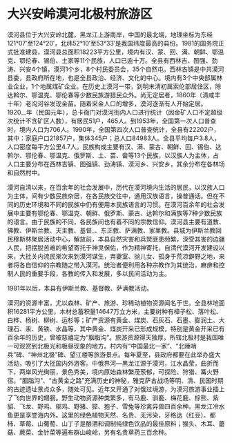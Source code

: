 # 大兴安岭漠河北极村旅游区  
漠河县位于大兴安岭北麓，黑龙江上游南岸，中国的最北端，地理坐标为东经121°07′至124°20′，北纬52°10′至53°33′是我国纬度最高的县份。1981的国务院正式批准建县，漠河县总面积18223平方公里，境内有汉、蒙、回、满、朝鲜、鄂温克、鄂伦春、锡伯、土家等11个民族，人口已逾十万。全县有西林吉、图强、劲涛、兴安4个镇，漠河1个乡，8个村民委员会，35个自然屯。西林吉镇是中共漠河县委，县政府所在地，也是全县政治、经济、文化的中心。境内有3个中央部属林业企业，1个地属煤矿企业。在历史上漠河一带，到明末清初属索伦部居住区，除达斡尔、鄂温克、鄂伦春等少数民族游猎民众外。尚无定居者，1860年（清咸丰十年）老沟河谷发现金苗。随着采金人口的增多，漠河逐渐有人开始定居。1920__年（民国元年），总卡衙门对漠河街内人口进行统计（因金矿人口不定超级次统计不含矿区人数），有居民51户，465人。到1953年，全国第一次人口普查时，境内人口为706人。1990年，全国第四次人口普查统计，全县有22202户，其中：家庭户口21857户，集体345户；总人口84983人。全县平均每户3.8人，人口密度每平方公里4.7人。民族构成主要有汉、满、蒙古、朝鲜、回、锡伯、达斡尔、鄂伦春、鄂温克、俄罗斯、土、苗、畲等13个民族，以汉族人为主体，占人口主要分布在西林吉镇、图强镇、劲涛镇、漠河乡、兴安乡，其余分布在各林场和自然村中。  

漠河自清以来，在百余年的社会发展中，历代在漠河境内生活的居民，以汉族人口为主体，间有少数民族杂居，在各民族交往中，通用汉族语言，操普通话。但在不同的历史环境和不同的民族中仍有便用本民族语言的习惯。在漠河百余年的社会发展中主要有鄂伦春、鄂温克、朝鲜、俄罗斯、蒙古、达斡尔和满族等7种少数民族的语言。由于民族的不同，各民族间也有着不同的宗教信仰。漠河县主要有道教、佛教、伊斯兰教、天主教、基督_、东正教、萨满教、家里教。县城为伊斯兰教回民穆斯林聚居活动中心，解放前，本县自然灾害和兵燹匪患频繁，深受其害的边疆人民，把摆脱苦难的希望寄托于神灵保佑，作为精神寄托，自清代漠河开发建设以来，大批关内流民渐次来到漠河谋生，弃妻室、抛儿女、孤身于荒凉僻野之地，来者将各自信仰的宗教随之带入漠河。统治者便利用各种宗教作为其统治，麻痹和控制人民的重要手段，各教的传入和发展，多以民间活动为主。  

1981年以后，本县有伊斯兰教、基督教、萨满教活动。  

漠河的资源丰富，尤以森林、矿产、旅游、珍稀动植物资源闻名于世。全县林地面积16281平方公里，木材总蓄积量14647万立方米，主要树种有樟子松、落叶松、白桦、杨树、柳树、运杉等；矿产资源有黄金、煤炭、石灰石、石墨、膨润土、大理石、汞、黄铁、水晶等，其中黄金、煤炭开采已形成规模，特别是黄金开采已有百余年的历史，曾被慈禧定为“胭脂沟”。旅游资源得天独厚，所辖北极村是我国唯一可观赏到北极光和极昼现象的地方。村内有“中国最北一家”、“北陲哨兵”碑、“神州北极”碑、望江楼等旅游景点。每年夏至，县政府都要在此举办盛大活动，吸引了大批国内外游客。中俄界河—黑龙江源于漠河，江水晶莹，曲折而下，两岸风光绚丽，景色秀美，境内原始森林繁茂葱郁，可探险、狩猎、篝火野宿。“胭脂沟”、“古黄金之路”充满历史的神秘，雅克萨古战场等明、清、民国时期的古迹遗址景点众多，随处可见。近年又开通了对俄过境游，为漠河旅游事业插上了飞向世界的翅膀。野生动物资源种类繁多，有马鹿、驯鹿、梅花鹿、棕熊、紫貂、飞龙、野鸡、梆鸡、野猪、獐、狍子、雪兔等珍禽异兽四百余种。黑龙江冷水鱼更是享誉海内外。这里的绿色植物天然、名贵、无污染，牙格达（红豆）、都柿、草莓、山葡萄、山丁子是酿酒和调制纯绿色饮品的最佳原料；猴头、木耳、蘑菇、蕨菜、金针菜等遍布群山峻岭，另有名贵草药三百余种。  
